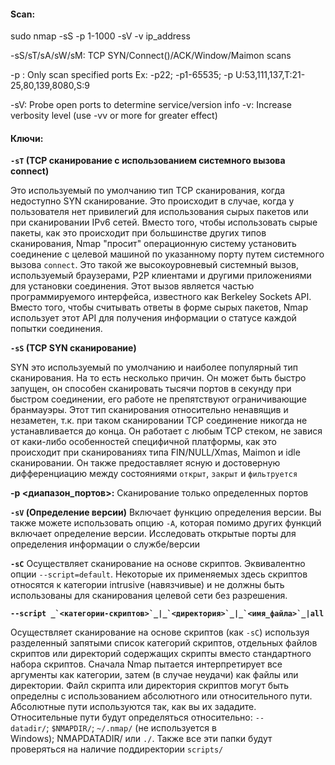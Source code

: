 #### Scan:
sudo nmap -sS -p 1-1000 -sV -v ip_address

-sS/sT/sA/sW/sM: TCP SYN/Connect()/ACK/Window/Maimon scans

-p <port ranges>: Only scan specified ports
    Ex: -p22; -p1-65535; -p U:53,111,137,T:21-25,80,139,8080,S:9

-sV: Probe open ports to determine service/version info
-v: Increase verbosity level (use -vv or more for greater effect)

#### Ключи:

**`-sT` (TCP сканирование с использованием системного вызова connect)**

Это используемый по умолчанию тип TCP сканирования, когда недоступно SYN сканирование. Это происходит в случае, когда у пользователя нет привилегий для использования сырых пакетов или при сканировании IPv6 сетей. Вместо того, чтобы использовать сырые пакеты, как это происходит при большинстве других типов сканирования, Nmap "просит" операционную систему установить соединение с целевой машиной по указанному порту путем системного вызова `connect`. Это такой же высокоуровневый системный вызов, используемый браузерами, P2P клиентами и другими приложениями для установки соединения. Этот вызов является частью программируемого интерфейса, известного как Berkeley Sockets API. Вместо того, чтобы считывать ответы в форме сырых пакетов, Nmap использует этот API для получения информации о статусе каждой попытки соединения.

**`-sS` (TCP SYN сканирование)**

SYN это используемый по умолчанию и наиболее популярный тип сканирования. На то есть несколько причин. Он может быть быстро запущен, он способен сканировать тысячи портов в секунду при быстром соединении, его работе не препятствуют ограничивающие бранмауэры. Этот тип сканирования относительно ненавящив и незаметен, т.к. при таком сканировании TCP соединение никогда не устанавливается до конца. Он работает с любым TCP стеком, не завися от каки-либо особенностей специфичной платформы, как это происходит при сканированиях типа FIN/NULL/Xmas, Maimon и idle сканировании. Он также предоставляет ясную и достоверную дифференциацию между состояниями `открыт`, `закрыт` и `фильтруется`

**-p <диапазон_портов>:** 
Сканирование только определенных портов

**`-sV` (Определение версии)**
Включает функцию определения версии. Вы также можете использовать опцию `-A`, которая помимо других функций включает определение версии.
Исследовать открытые порты для определения информации о службе/версии

**`-sC`**
Осуществляет сканирование на основе скриптов. Эквивалентно опции `--script=default`. Некоторые их применяемых здесь скриптов относятся к категории intrusive (навязчивые) и не должны быть использованы для сканирования целевой сети без разрешения.

**``--script _`<категории-скриптов>`_|_`<директория>`_|_`<имя_файла>`_|all``**

Осуществляет сканирование на основе скриптов (как `-sC`) используя разделенный запятыми список категорий скриптов, отдельных файлов скриптов или директорий содержащих скрипты вместо стандартного набора скриптов. Сначала Nmap пытается интерпретирует все аргументы как категории, затем (в случае неудачи) как файлы или директории. Файл скрипта или директория скриптов могут быть определны с использованием абсолютного или относительного пути. Абсолютные пути используются так, как вы их зададите. Относительные пути будут определяться относительно: `--datadir/`; `$NMAPDIR/`; `~/.nmap/` (не используется в Windows); NMAPDATADIR/ или `./`. Также все эти папки будут проверяться на наличие поддиректории `scripts/`
